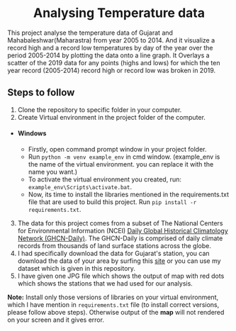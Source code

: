 # <div align="center"> Analysing Temperature data </div>
<p>This project analyse the temperature data of Gujarat and Mahabaleshwar(Maharastra) from year 2005 to 2014. And it visualize a record high and a record low temperatures by day of the year over the period 2005-2014 by plotting the data onto a line graph. It Overlays a scatter of the 2019 data for any points (highs and lows) for which the ten year record (2005-2014) record high or record low was broken in 2019.</p>

## Steps to follow
1. Clone the repository to specific folder in your computer.
1. Create Virtual environment in the project folder of the computer.

- #### Windows
  - Firstly, open command prompt window in your project folder.
  - Run `python -m venv example_env` in cmd window. (example_env is the name of the virtual environment. you can replace it with the name you want.)
  - To activate the virtual environment you created, run: `example_env\Scripts\activate.bat`.
  - Now, its time to install the libraries mentioned in the requirements.txt file that are used to build this project. Run `pip install -r requirements.txt`.

3. The data for this project comes from a subset of The National Centers for Environmental Information (NCEI) [Daily Global Historical Climatology Network (GHCN-Daily)](https://www.ncdc.noaa.gov/cdo-web/search?datasetid=GHCND). The GHCN-Daily is comprised of daily climate records from thousands of land surface stations across the globe.
4. I had specifically download the data for Gujarat's station, you can download the data of your area by surfing this [site](https://www.ncdc.noaa.gov/cdo-web/search?datasetid=GHCND) or you can use my dataset which is given in this repository.
5. I have given one JPG file which shows the output of map with red dots which shows the stations that we had used for our analysis.

**Note:** Install only those versions of libraries on your virtual environment, which I have mention in `requirements.txt` file (to install correct versions, please follow above steps). Otherwise output of the __map__ will not rendered on your screen and it gives error.








